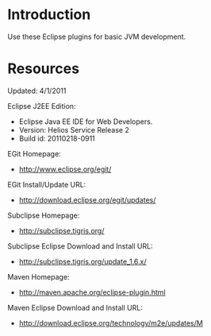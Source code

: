# Introduction #

Use these Eclipse plugins for basic JVM development.

# Resources #

Updated: 4/1/2011

Eclipse J2EE Edition:
  * Eclipse Java EE IDE for Web Developers.
  * Version: Helios Service Release 2
  * Build id: 20110218-0911

EGit Homepage:
  * http://www.eclipse.org/egit/

EGit Install/Update URL:
  * http://download.eclipse.org/egit/updates/

Subclipse Homepage:
  * http://subclipse.tigris.org/

Subclipse Eclipse Download and Install URL:
  * http://subclipse.tigris.org/update_1.6.x/

Maven Homepage:
  * http://maven.apache.org/eclipse-plugin.html

Maven Eclipse Download and Install URL:
  * http://download.eclipse.org/technology/m2e/updates/M


